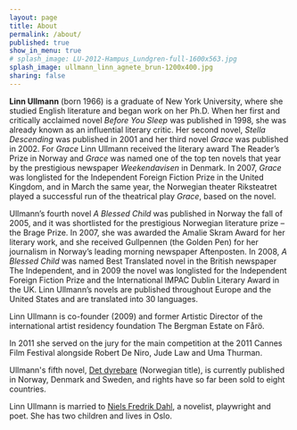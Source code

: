 ```yaml
---
layout: page
title: About
permalink: /about/
published: true
show_in_menu: true
# splash_image: LU-2012-Hampus_Lundgren-full-1600x563.jpg
splash_image: ullmann_linn_agnete_brun-1200x400.jpg
sharing: false
---
```

**Linn Ullmann** (born 1966) is a graduate of New York University, where she studied English literature and began work on her Ph.D. When her first and critically acclaimed novel *Before You Sleep* was published in 1998, she was already known as an influential literary critic. Her second novel, *Stella Descending* was published in 2001 and her third novel *Grace* was published in 2002. For *Grace* Linn Ullmann received the literary award The Reader’s Prize in Norway and *Grace* was named one of the top ten novels that year by the prestigious newspaper *Weekendavisen* in Denmark. In 2007, *Grace* was longlisted for the Independent Foreign Fiction Prize in the United Kingdom, and in March the same year, the Norwegian theater Riksteatret played a successful run of the theatrical play *Grace*, based on the novel.

Ullmann’s fourth novel *A Blessed Child* was published in Norway the fall of 2005, and it was shortlisted for the prestigious Norwegian literature prize – the Brage Prize. In 2007, she was awarded the Amalie Skram Award for her literary work, and she received Gullpennen (the Golden Pen) for her journalism in Norway’s leading morning newspaper Aftenposten. In 2008, *A Blessed Child* was named Best Translated novel in the British newspaper The Independent, and in 2009 the novel was longlisted for the Independent Foreign Fiction Prize and the International IMPAC Dublin Literary Award in the UK. Linn Ullmann’s novels are published throughout Europe and the United States and are translated into 30 languages.

Linn Ullmann is co-founder (2009) and former Artistic Director of the international artist residency foundation The Bergman Estate on Fårö.

In 2011 she served on the jury for the main competition at the 2011 Cannes Film Festival alongside Robert De Niro, Jude Law and Uma Thurman.

Ullmann's fifth novel, [Det dyrebare](index.php?id=5&sid=1) (Norwegian title), is currently published in Norway, Denmark and Sweden, and rights have so far been sold to eight countries.

Linn Ullmann is married to [Niels Fredrik Dahl](http://en.wikipedia.org/wiki/Niels_Fredrik_Dahl "Niels   Fredrik Dahl"), a novelist, playwright and poet. She has two children and lives in Oslo.
